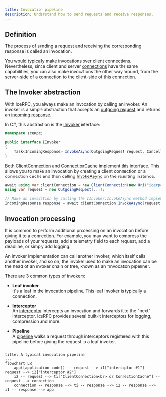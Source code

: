```yaml
---
title: Invocation pipeline
description: Understand how to send requests and receive responses.
---
```


## Definition

The process of sending a request and receiving the corresponding response is called an invocation.

You would typically make invocations over client connections. Nevertheless, since client and server [connections] have
the same capabilities, you can also make invocations the other way around, from the server-side of a connection to the
client-side of this connection.

## The Invoker abstraction

With IceRPC, you always make an invocation by calling an invoker. An invoker is a simple abstraction that accepts an
[outgoing request](outgoing-request) and returns an [incoming response](incoming-response).

In C#, this abstraction is the [IInvoker] interface:

```csharp
namespace IceRpc;

public interface IInvoker
{
    Task<IncomingResponse> InvokeAsync(OutgoingRequest request, CancellationToken cancellationToken = default);
}
```

Both [ClientConnection] and [ConnectionCache] implement this interface. This allows you to make an invocation by
creating a client connection or a connection cache and then calling [InvokeAsync] on the resulting instance:

```csharp
await using var clientConnection = new ClientConnection(new Uri("icerpc://hello.zeroc.com"));
using var request = new OutgoingRequest(...);

// Make an invocation by calling the IInvoker.InvokeAsync method implemented by ClientConnection.
IncomingResponse response = await clientConnection.InvokeAsync(request);
```

## Invocation processing

It is common to perform additional processing on an invocation before giving it to a connection. For example, you may
want to compress the payloads of your requests, add a telemetry field to each request, add a deadline, or simply add
logging.

An invoker implementation can call another invoker, which itself calls another invoker, and so on; the invoker used to
make an invocation can be the head of an invoker chain or tree, known as an "invocation pipeline".

There are 3 common types of invokers:

- **Leaf invoker**\
   It's a leaf in the invocation pipeline. This leaf invoker is typically a connection.

- **Interceptor**\
    An [interceptor](interceptor) intercepts an invocation and forwards it to the "next" interceptor. IceRPC provides
    several built-it interceptors for logging, compression and more.

- **Pipeline**\
    A [pipeline](invocation-pipeline) walks a request through interceptors registered with this pipeline before giving
    the request to a leaf invoker.

```mermaid
---
title: A typical invocation pipeline
---
flowchart LR
    app([application code]) -- request --> i1["interceptor #1"] -- request --> i2["interceptor #2"]
    i2 -- request --> ti["ClientConnection<br> or ConnectionCache"] -- request --> connection
    connection -- response --> ti -- response --> i2 -- response --> i1 -- response --> app
```

[connections]: ../connection/how-to-create-a-connection

[ClientConnection]: csharp:IceRpc.ClientConnection
[ConnectionCache]: csharp:IceRpc.ConnectionCache
[InvokeAsync]: csharp:IceRpc.IInvoker#IceRpc_IInvoker_InvokeAsync_IceRpc_OutgoingRequest_System_Threading_CancellationToken_
[IInvoker]: csharp:IceRpc.IInvoker
